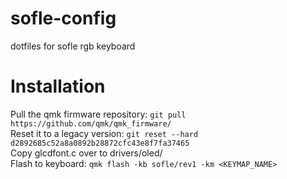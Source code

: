 # sofle-config
dotfiles for sofle rgb keyboard

# Installation
Pull the qmk firmware repository: `git pull https://github.com/qmk/qmk_firmware/`  
Reset it to a legacy version: `git reset --hard d2892685c52a8a0892b28872cfc43e8f7fa37465`  
Copy glcdfont.c over to drivers/oled/  
Flash to keyboard: `qmk flash -kb sofle/rev1 -km <KEYMAP_NAME>`
